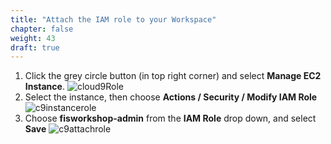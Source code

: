 ```yaml
---
title: "Attach the IAM role to your Workspace"
chapter: false
weight: 43
draft: true
---
```


1. Click the grey circle button (in top right corner) and select **Manage EC2 Instance**.
![cloud9Role](/images/020_starting_workshop/cloud9-role.png)
1. Select the instance, then choose **Actions / Security / Modify IAM Role**
![c9instancerole](/images/020_starting_workshop/c9instancerole.png)
1. Choose **fisworkshop-admin** from the **IAM Role** drop down, and select **Save**
![c9attachrole](/images/020_starting_workshop/c9attachrole.png)
